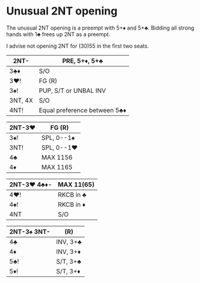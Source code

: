 # Unusual 2NT opening

The unusual 2NT opening is a preempt with 5+♦ and 5+♣.  Bidding all strong hands
with 1♣ frees up 2NT as a preempt.

I advise not opening 2NT for (30)55 in the first two seats.

| 2NT-    | PRE, 5+♦, 5+♣ |
|---------|---------------|
| 3♣♦     | S/O
| 3♥!     | FG (R)
| 3♠!     | PUP, S/T or UNBAL INV
| 3NT, 4X | S/O
| 4NT!    | Equal preference between 5♣♦

| 2NT-3♥ | FG (R) |
|--------|--------|
| 3♠!    | SPL, 0--1♠
| 3NT!   | SPL, 0--1♥
| 4♣     | MAX 1156
| 4♦     | MAX 1165

| 2NT-3♥ 4♣♦- | MAX 11(65) |
|-------------|------------|
| 4♥!         | RKCB in ♣
| 4♠!         | RKCB in ♦
| 4NT         | S/O

| 2NT-3♠ 3NT- | (R) |
|-------------|-----|
| 4♣          | INV, 3+♣
| 4♦          | INV, 3+♦
| 5♣!         | S/T, 3+♣
| 5♦!         | S/T, 3+♦
